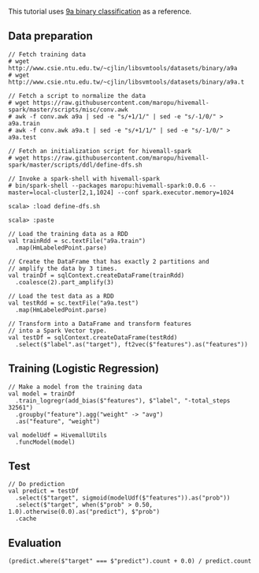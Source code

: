 <!-- 
  Hivemall: Hive scalable Machine Learning Library
  
  Licensed under the Apache License, Version 2.0 (the "License");
  you may not use this file except in compliance with the License.
  You may obtain a copy of the License at
  
          http://www.apache.org/licenses/LICENSE-2.0
          
  Unless required by applicable law or agreed to in writing, software
  distributed under the License is distributed on an "AS IS" BASIS,
  WITHOUT WARRANTIES OR CONDITIONS OF ANY KIND, either express or implied.
  See the License for the specific language governing permissions and
  limitations under the License.
-->

This tutorial uses [9a binary classification](https://github.com/myui/hivemall/wiki#a9a-binary-classification) as a reference.

Data preparation
--------------------
```
// Fetch training data
# wget http://www.csie.ntu.edu.tw/~cjlin/libsvmtools/datasets/binary/a9a
# wget http://www.csie.ntu.edu.tw/~cjlin/libsvmtools/datasets/binary/a9a.t

// Fetch a script to normalize the data
# wget https://raw.githubusercontent.com/maropu/hivemall-spark/master/scripts/misc/conv.awk
# awk -f conv.awk a9a | sed -e "s/+1/1/" | sed -e "s/-1/0/" > a9a.train
# awk -f conv.awk a9a.t | sed -e "s/+1/1/" | sed -e "s/-1/0/" > a9a.test

// Fetch an initialization script for hivemall-spark
# wget https://raw.githubusercontent.com/maropu/hivemall-spark/master/scripts/ddl/define-dfs.sh

// Invoke a spark-shell with hivemall-spark
# bin/spark-shell --packages maropu:hivemall-spark:0.0.6 --master=local-cluster[2,1,1024] --conf spark.executor.memory=1024

scala> :load define-dfs.sh

scala> :paste

// Load the training data as a RDD
val trainRdd = sc.textFile("a9a.train")
  .map(HmLabeledPoint.parse)

// Create the DataFrame that has exactly 2 partitions and
// amplify the data by 3 times.
val trainDf = sqlContext.createDataFrame(trainRdd)
  .coalesce(2).part_amplify(3)

// Load the test data as a RDD
val testRdd = sc.textFile("a9a.test")
  .map(HmLabeledPoint.parse)

// Transform into a DataFrame and transform features
// into a Spark Vector type.
val testDf = sqlContext.createDataFrame(testRdd)
  .select($"label".as("target"), ft2vec($"features").as("features"))
```

Training (Logistic Regression)
--------------------
```
// Make a model from the training data
val model = trainDf
  .train_logregr(add_bias($"features"), $"label", "-total_steps 32561")
  .groupby("feature").agg("weight" -> "avg")
  .as("feature", "weight")

val modelUdf = HivemallUtils
  .funcModel(model)
```

Test
--------------------
```
// Do prediction
val predict = testDf
  .select($"target", sigmoid(modelUdf($"features")).as("prob"))
  .select($"target", when($"prob" > 0.50, 1.0).otherwise(0.0).as("predict"), $"prob")
  .cache
```

Evaluation
--------------------
```
(predict.where($"target" === $"predict").count + 0.0) / predict.count
```
